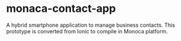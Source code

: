 # monaca-contact-app
A hybrid smartphone application to manage business contacts.
This prototype is converted from Ionic to compile in Monoca platform.
